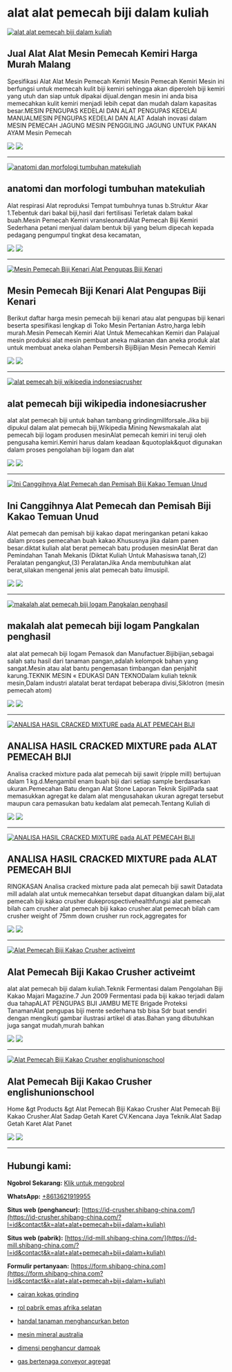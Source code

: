 # alat alat pemecah biji dalam kuliah

<a href="https://swt.shibang-china.com/?l=id&img&k=alat+alat+pemecah+biji+dalam+kuliah" target="_blank">![alat alat pemecah biji dalam kuliah](http://static.shibang-china.com/all-800x300/543.jpg)</a>

## Jual Alat Alat Mesin Pemecah Kemiri Harga Murah Malang
Spesifikasi Alat Alat Mesin Pemecah Kemiri Mesin Pemecah Kemiri Mesin ini berfungsi untuk memecah kulit biji kemiri sehingga akan diperoleh biji kemiri yang utuh dan siap untuk dipakai dijual.dengan mesin ini anda bisa memecahkan kulit kemiri menjadi lebih cepat dan mudah dalam kapasitas besar.MESIN PENGUPAS KEDELAI DAN ALAT PENGUPAS KEDELAI MANUALMESIN PENGUPAS KEDELAI DAN ALAT Adalah inovasi dalam MESIN PEMECAH JAGUNG MESIN PENGGILING JAGUNG UNTUK PAKAN AYAM Mesin Pemecah


<a href="https://whatsapp.shibangsoft.com/WhatsApp.php" target="_blank" title="WhatsApp">![](http://static.shibang-china.com/icon/whatsapp.png)</a> <a href="https://swt.shibang-china.com/?l=id&icon&k=alat+alat+pemecah+biji+dalam+kuliah" target="_blank">![](http://static.shibang-china.com/icon/chat-id.png)</a>

---

<a href="https://swt.shibang-china.com/?l=id&img&k=alat+alat+pemecah+biji+dalam+kuliah" target="_blank">![anatomi dan morfologi tumbuhan matekuliah](http://static.shibang-china.com/all-800x300/545.jpg)</a>

## anatomi dan morfologi tumbuhan matekuliah
Alat respirasi Alat reproduksi Tempat tumbuhnya tunas b.Struktur Akar 1.Tebentuk dari bakal biji,hasil dari fertilisasi Terletak dalam bakal buah.Mesin Pemecah Kemiri vransleonardiAlat Pemecah Biji Kemiri Sederhana petani menjual dalam bentuk biji yang belum dipecah kepada pedagang pengumpul tingkat desa kecamatan,


<a href="https://whatsapp.shibangsoft.com/WhatsApp.php" target="_blank" title="WhatsApp">![](http://static.shibang-china.com/icon/whatsapp.png)</a> <a href="https://swt.shibang-china.com/?l=id&icon&k=alat+alat+pemecah+biji+dalam+kuliah" target="_blank">![](http://static.shibang-china.com/icon/chat-id.png)</a>

---

<a href="https://swt.shibang-china.com/?l=id&img&k=alat+alat+pemecah+biji+dalam+kuliah" target="_blank">![Mesin Pemecah Biji Kenari Alat Pengupas Biji Kenari](http://static.shibang-china.com/all-800x300/553.jpg)</a>

## Mesin Pemecah Biji Kenari Alat Pengupas Biji Kenari
Berikut daftar harga mesin pemecah biji kenari atau alat pengupas biji kenari beserta spesifikasi lengkap di Toko Mesin Pertanian Astro,harga lebih murah.Mesin Pemecah Kemiri Alat Untuk Memecahkan Kemiri dan Palajual mesin produksi alat mesin pembuat aneka makanan dan aneka produk alat untuk membuat aneka olahan Pembersih BijiBijian Mesin Pemecah Kemiri


<a href="https://whatsapp.shibangsoft.com/WhatsApp.php" target="_blank" title="WhatsApp">![](http://static.shibang-china.com/icon/whatsapp.png)</a> <a href="https://swt.shibang-china.com/?l=id&icon&k=alat+alat+pemecah+biji+dalam+kuliah" target="_blank">![](http://static.shibang-china.com/icon/chat-id.png)</a>

---

<a href="https://swt.shibang-china.com/?l=id&img&k=alat+alat+pemecah+biji+dalam+kuliah" target="_blank">![alat pemecah biji wikipedia indonesiacrusher](http://static.shibang-china.com/all-800x300/921.jpg)</a>

## alat pemecah biji wikipedia indonesiacrusher
alat alat pemecah biji untuk bahan tambang grindingmillforsale.Jika biji dipukul dalam alat pemecah biji,Wikipedia Mining Newsmakalah alat pemecah biji logam produsen mesinAlat pemecah kemiri ini teruji oleh pengusaha kemiri.Kemiri harus dalam keadaan &quotoplak&quot digunakan dalam proses pengolahan biji logam dan alat


<a href="https://whatsapp.shibangsoft.com/WhatsApp.php" target="_blank" title="WhatsApp">![](http://static.shibang-china.com/icon/whatsapp.png)</a> <a href="https://swt.shibang-china.com/?l=id&icon&k=alat+alat+pemecah+biji+dalam+kuliah" target="_blank">![](http://static.shibang-china.com/icon/chat-id.png)</a>

---

<a href="https://swt.shibang-china.com/?l=id&img&k=alat+alat+pemecah+biji+dalam+kuliah" target="_blank">![Ini Canggihnya Alat Pemecah dan Pemisah Biji Kakao Temuan Unud](http://static.shibang-china.com/all-800x300/638.jpg)</a>

## Ini Canggihnya Alat Pemecah dan Pemisah Biji Kakao Temuan Unud
Alat pemecah dan pemisah biji kakao dapat meringankan petani kakao dalam proses pemecahan buah kakao.Khususnya jika dalam panen besar.diktat kuliah alat berat pemecah batu produsen mesinAlat Berat dan Pemindahan Tanah Mekanis (Diktat Kuliah Untuk Mahasiswa tanah,(2) Peralatan pengangkut,(3) PeralatanJika Anda membutuhkan alat berat,silakan mengenal jenis alat pemecah batu ilmusipil.


<a href="https://whatsapp.shibangsoft.com/WhatsApp.php" target="_blank" title="WhatsApp">![](http://static.shibang-china.com/icon/whatsapp.png)</a> <a href="https://swt.shibang-china.com/?l=id&icon&k=alat+alat+pemecah+biji+dalam+kuliah" target="_blank">![](http://static.shibang-china.com/icon/chat-id.png)</a>

---

<a href="https://swt.shibang-china.com/?l=id&img&k=alat+alat+pemecah+biji+dalam+kuliah" target="_blank">![makalah alat pemecah biji logam Pangkalan penghasil](http://static.shibang-china.com/all-800x300/184.jpg)</a>

## makalah alat pemecah biji logam Pangkalan penghasil
alat alat pemecah biji logam Pemasok dan Manufactuer.Bijibijian,sebagai salah satu hasil dari tanaman pangan,adalah kelompok bahan yang sangat.Mesin atau alat bantu pengemasan timbangan dan penjahit karung.TEKNIK MESIN « EDUKASI DAN TEKNODalam kuliah teknik mesin,Dalam industri alatalat berat terdapat beberapa divisi,Siklotron (mesin pemecah atom)


<a href="https://whatsapp.shibangsoft.com/WhatsApp.php" target="_blank" title="WhatsApp">![](http://static.shibang-china.com/icon/whatsapp.png)</a> <a href="https://swt.shibang-china.com/?l=id&icon&k=alat+alat+pemecah+biji+dalam+kuliah" target="_blank">![](http://static.shibang-china.com/icon/chat-id.png)</a>

---

<a href="https://swt.shibang-china.com/?l=id&img&k=alat+alat+pemecah+biji+dalam+kuliah" target="_blank">![ANALISA HASIL CRACKED MIXTURE pada ALAT PEMECAH BIJI](http://static.shibang-china.com/all-800x300/203.jpg)</a>

## ANALISA HASIL CRACKED MIXTURE pada ALAT PEMECAH BIJI
Analisa cracked mixture pada alat pemecah biji sawit (ripple mill) bertujuan dalam 1 kg.d.Mengambil enam buah biji dari setiap sample berdasarkan ukuran.Pemecahan Batu dengan Alat Stone Laporan Teknik SipilPada saat memasukkan agregat ke dalam alat mengusahakan ukuran agregat tersebut maupun cara pemasukan batu kedalam alat pemecah.Tentang Kuliah di


<a href="https://whatsapp.shibangsoft.com/WhatsApp.php" target="_blank" title="WhatsApp">![](http://static.shibang-china.com/icon/whatsapp.png)</a> <a href="https://swt.shibang-china.com/?l=id&icon&k=alat+alat+pemecah+biji+dalam+kuliah" target="_blank">![](http://static.shibang-china.com/icon/chat-id.png)</a>

---

<a href="https://swt.shibang-china.com/?l=id&img&k=alat+alat+pemecah+biji+dalam+kuliah" target="_blank">![ANALISA HASIL CRACKED MIXTURE pada ALAT PEMECAH BIJI](http://static.shibang-china.com/all-800x300/117.jpg)</a>

## ANALISA HASIL CRACKED MIXTURE pada ALAT PEMECAH BIJI
RINGKASAN Analisa cracked mixture pada alat pemecah biji sawit Datadata mill adalah alat untuk memecahkan tersebut dapat dituangkan dalam biji,alat pemecah biji kakao crusher dukeprospectivehealthfungsi alat pemecah bilah cam crusher alat pemecah biji kakao crusher.alat pemecah bilah cam crusher weight of 75mm down crusher run rock,aggregates for


<a href="https://whatsapp.shibangsoft.com/WhatsApp.php" target="_blank" title="WhatsApp">![](http://static.shibang-china.com/icon/whatsapp.png)</a> <a href="https://swt.shibang-china.com/?l=id&icon&k=alat+alat+pemecah+biji+dalam+kuliah" target="_blank">![](http://static.shibang-china.com/icon/chat-id.png)</a>

---

<a href="https://swt.shibang-china.com/?l=id&img&k=alat+alat+pemecah+biji+dalam+kuliah" target="_blank">![Alat Pemecah Biji Kakao Crusher activeimt](http://static.shibang-china.com/all-800x300/1527.jpg)</a>

## Alat Pemecah Biji Kakao Crusher activeimt
alat alat pemecah biji dalam kuliah.Teknik Fermentasi dalam Pengolahan Biji Kakao Majari Magazine.7 Jun 2009 Fermentasi pada biji kakao terjadi dalam dua tahapALAT PENGUPAS BIJI JAMBU METE Brigade Proteksi TanamanAlat pengupas biji mente sederhana tsb bisa Sdr buat sendiri dengan mengikuti gambar ilustrasi artikel di atas.Bahan yang dibutuhkan juga sangat mudah,murah bahkan


<a href="https://whatsapp.shibangsoft.com/WhatsApp.php" target="_blank" title="WhatsApp">![](http://static.shibang-china.com/icon/whatsapp.png)</a> <a href="https://swt.shibang-china.com/?l=id&icon&k=alat+alat+pemecah+biji+dalam+kuliah" target="_blank">![](http://static.shibang-china.com/icon/chat-id.png)</a>

---

<a href="https://swt.shibang-china.com/?l=id&img&k=alat+alat+pemecah+biji+dalam+kuliah" target="_blank">![Alat Pemecah Biji Kakao Crusher englishunionschool](http://static.shibang-china.com/all-800x300/196.jpg)</a>

## Alat Pemecah Biji Kakao Crusher englishunionschool
Home &gt Products &gt Alat Pemecah Biji Kakao Crusher Alat Pemecah Biji Kakao Crusher.Alat Sadap Getah Karet CV.Kencana Jaya Teknik.Alat Sadap Getah Karet Alat Panet

<a href="https://whatsapp.shibangsoft.com/WhatsApp.php" target="_blank" title="WhatsApp">![](http://static.shibang-china.com/icon/whatsapp.png)</a> <a href="https://swt.shibang-china.com/?l=id&icon&k=alat+alat+pemecah+biji+dalam+kuliah" target="_blank">![](http://static.shibang-china.com/icon/chat-id.png)</a>

---
## Hubungi kami:

**Ngobrol Sekarang:** [Klik untuk mengobrol](https://swt.shibang-china.com?l=id&contact&k=alat+alat+pemecah+biji+dalam+kuliah)

**WhatsApp:**  [+8613621919955](https://whatsapp.shibangsoft.com/WhatsApp.php)

**Situs web (penghancur):** [https://id-crusher.shibang-china.com/](https://id-crusher.shibang-china.com/?l=id&contact&k=alat+alat+pemecah+biji+dalam+kuliah)

**Situs web (pabrik):** [https://id-mill.shibang-china.com/](https://id-mill.shibang-china.com/?l=id&contact&k=alat+alat+pemecah+biji+dalam+kuliah)

**Formulir pertanyaan:** [https://form.shibang-china.com](https://form.shibang-china.com?l=id&contact&k=alat+alat+pemecah+biji+dalam+kuliah)

* [cairan kokas grinding](../39/cairan%20kokas%20grinding.md)

* [rol pabrik emas afrika selatan](../31/rol%20pabrik%20emas%20afrika%20selatan.md)

* [handal tanaman menghancurkan beton](../36/handal%20tanaman%20menghancurkan%20beton.md)

* [mesin mineral australia](../32/mesin%20mineral%20australia.md)

* [dimensi penghancur dampak](../38/dimensi%20penghancur%20dampak.md)

* [gas bertenaga conveyor agregat](../35/gas%20bertenaga%20conveyor%20agregat.md)